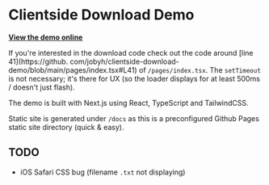 # Clientside Download Demo

[**View the demo online**](https://jobyh.github.io/clientside-download-demo/)

If you're interested in the download code check out the code around [line 41](https://github.
com/jobyh/clientside-download-demo/blob/main/pages/index.tsx#L41) of `/pages/index.tsx`. The `setTimeout`
is not necessary; it's there for UX (so the loader displays for at least 500ms / doesn't just flash).

The demo is built with Next.js using React, TypeScript and TailwindCSS.

Static site is generated under `/docs` as this is a preconfigured Github Pages static site directory (quick & easy).

## TODO
- iOS Safari CSS bug (filename `.txt` not displaying)